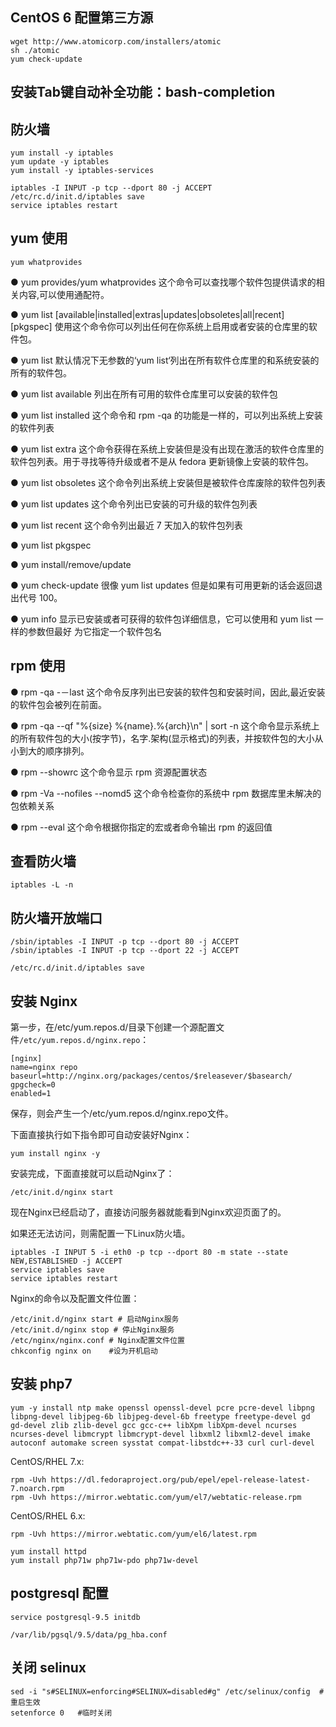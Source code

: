 
## CentOS 6 配置第三方源

```shell
wget http://www.atomicorp.com/installers/atomic
sh ./atomic
yum check-update
```

## 安装Tab键自动补全功能：bash-completion

## 防火墙

```shell
yum install -y iptables
yum update -y iptables
yum install -y iptables-services

iptables -I INPUT -p tcp --dport 80 -j ACCEPT
/etc/rc.d/init.d/iptables save
service iptables restart
```

## yum 使用

```shell
yum whatprovides
```
● yum provides/yum whatprovides
这个命令可以查找哪个软件包提供请求的相关内容,可以使用通配符。

● yum list [available|installed|extras|updates|obsoletes|all|recent] [pkgspec]
使用这个命令你可以列出任何在你系统上启用或者安装的仓库里的软件包。

● yum list
默认情况下无参数的‘yum list‘列出在所有软件仓库里的和系统安装的所有的软件包。

● yum list available
列出在所有可用的软件仓库里可以安装的软件包

● yum list installed
这个命令和 rpm -qa 的功能是一样的，可以列出系统上安装的软件列表

● yum list extra
这个命令获得在系统上安装但是没有出现在激活的软件仓库里的软件包列表。用于寻找等待升级或者不是从 fedora 更新镜像上安装的软件包。

● yum list obsoletes
这个命令列出系统上安装但是被软件仓库废除的软件包列表

● yum list updates
这个命令列出已安装的可升级的软件包列表

● yum list recent
这个命令列出最近 7 天加入的软件包列表

● yum list pkgspec

● yum install/remove/update

● yum check-update
很像 yum list updates 但是如果有可用更新的话会返回退出代号 100。

● yum info
显示已安装或者可获得的软件包详细信息，它可以使用和 yum list 一样的参数但最好
为它指定一个软件包名

## rpm 使用

● rpm -qa -－last
这个命令反序列出已安装的软件包和安装时间，因此,最近安装的软件包会被列在前面。

● rpm -qa --qf "%{size} %{name}.%{arch}\n" | sort -n
这个命令显示系统上的所有软件包的大小(按字节)，名字.架构(显示格式)的列表，并按软件包的大小从小到大的顺序排列。

● rpm --showrc
这个命令显示 rpm 资源配置状态

● rpm -Va --nofiles --nomd5
这个命令检查你的系统中 rpm 数据库里未解决的包依赖关系

● rpm --eval <an rpm macro>
这个命令根据你指定的宏或者命令输出 rpm 的返回值

## 查看防火墙

```shell
iptables -L -n
```

## 防火墙开放端口

```shell
/sbin/iptables -I INPUT -p tcp --dport 80 -j ACCEPT
/sbin/iptables -I INPUT -p tcp --dport 22 -j ACCEPT

/etc/rc.d/init.d/iptables save
```

## 安装 Nginx
第一步，在/etc/yum.repos.d/目录下创建一个源配置文件`/etc/yum.repos.d/nginx.repo`：

```text
[nginx]
name=nginx repo
baseurl=http://nginx.org/packages/centos/$releasever/$basearch/
gpgcheck=0
enabled=1
```
保存，则会产生一个/etc/yum.repos.d/nginx.repo文件。

下面直接执行如下指令即可自动安装好Nginx：
```shell
yum install nginx -y
```
安装完成，下面直接就可以启动Nginx了：
```shell
/etc/init.d/nginx start
```
现在Nginx已经启动了，直接访问服务器就能看到Nginx欢迎页面了的。

如果还无法访问，则需配置一下Linux防火墙。
```shell
iptables -I INPUT 5 -i eth0 -p tcp --dport 80 -m state --state NEW,ESTABLISHED -j ACCEPT
service iptables save
service iptables restart
```

Nginx的命令以及配置文件位置：

```shell
/etc/init.d/nginx start # 启动Nginx服务
/etc/init.d/nginx stop # 停止Nginx服务
/etc/nginx/nginx.conf # Nginx配置文件位置
chkconfig nginx on    #设为开机启动
```

## 安装 php7

```shell
yum -y install ntp make openssl openssl-devel pcre pcre-devel libpng libpng-devel libjpeg-6b libjpeg-devel-6b freetype freetype-devel gd gd-devel zlib zlib-devel gcc gcc-c++ libXpm libXpm-devel ncurses ncurses-devel libmcrypt libmcrypt-devel libxml2 libxml2-devel imake autoconf automake screen sysstat compat-libstdc++-33 curl curl-devel
```

CentOS/RHEL 7.x:
```shell
rpm -Uvh https://dl.fedoraproject.org/pub/epel/epel-release-latest-7.noarch.rpm
rpm -Uvh https://mirror.webtatic.com/yum/el7/webtatic-release.rpm
```

CentOS/RHEL 6.x:
```shell
rpm -Uvh https://mirror.webtatic.com/yum/el6/latest.rpm
```

```shell
yum install httpd
yum install php71w php71w-pdo php71w-devel
```

## postgresql 配置

```shell
service postgresql-9.5 initdb
```

`/var/lib/pgsql/9.5/data/pg_hba.conf`


## 关闭 selinux

```shell
sed -i "s#SELINUX=enforcing#SELINUX=disabled#g" /etc/selinux/config  #重启生效
setenforce 0   #临时关闭
```
